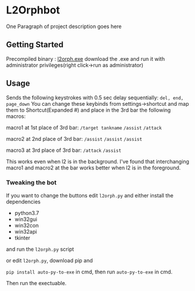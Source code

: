 # L2Orphbot

One Paragraph of project description goes here

## Getting Started

Precompiled binary : [l2orph.exe](https://mega.nz/file/LVpBlSKa#4kmdVlP_vZL13exF64ubNMG_CpuZ-UtOZPebcSz7WFc) download the .exe and run it with administrator privileges(right click->run as administrator)


## Usage

Sends the following keystrokes with 0.5 sec delay sequentially: `del, end, page_down`
You can change these keybinds from settings->shortcut and map them to Shortcut(Expanded #) and place in the 3rd bar the following macros:

macro1 at 1st place of 3rd bar:
`/target tankname`
`/assist`
`/attack`

macro2 at 2nd place of 3rd bar:
`/assist`
`/assist`
`/assist`

macro3 at 3rd place of 3rd bar:
`/attack`
`/assist`

This works even when l2 is in the background. I've found that interchanging macro1 and macro2 at the bar works better when l2 is in the foreground.

### Tweaking the bot

If you want to change the buttons edit `l2orph.py` and either install the dependencies
* python3.7
* win32gui
* win32con
* win32api
* tkinter

and run the `l2orph.py` script

or edit `l2orph.py`, download pip and

`pip install auto-py-to-exe` in cmd, then run `auto-py-to-exe` in cmd.

Then run the exectuable.

